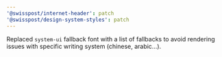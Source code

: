 ```yaml
---
'@swisspost/internet-header': patch
'@swisspost/design-system-styles': patch
---
```


Replaced `system-ui` fallback font with a list of fallbacks to avoid rendering issues with specific writing system (chinese, arabic…).
